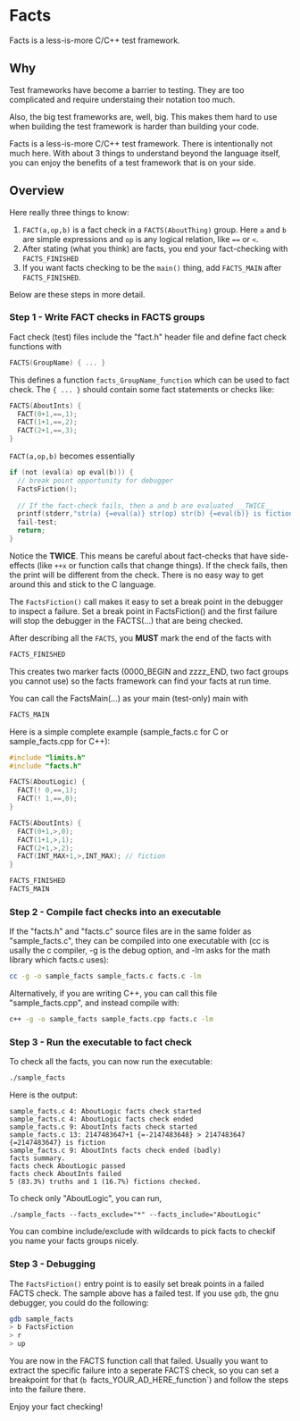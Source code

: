 # Facts

Facts is a less-is-more C/C++ test framework.

## Why

Test frameworks have become a barrier to testing.  They are too complicated and require understaing their notation too much.

Also, the big test frameworks are, well, big.  This makes them hard to use when building the test framework is harder than building your code.

Facts is a less-is-more C/C++ test framework.  There is intentionally not much here.  With about 3 things to understand beyond the language itself, you can enjoy the benefits of a test framework that is on your side.

## Overview

Here really three things to know:
1. `FACT(a,op,b)` is a fact check in a `FACTS(AboutThing)` group.  Here `a` and `b` are simple expressions and `op` is any logical relation, like `==` or `<`.
2. After stating (what you think) are facts, you end your fact-checking with `FACTS_FINISHED`
3. If you want facts checking to be the `main()` thing, add `FACTS_MAIN` after `FACTS_FINISHED`.

Below are these steps in more detail.

### Step 1 - Write FACT checks in FACTS groups

Fact check (test) files include the "fact.h" header file and define fact check
functions with

```C
FACTS(GroupName) { ... }
```

This defines a function `facts_GroupName_function` which can be used to fact
check. The `{ ... }` should contain some fact statements or checks like:

```C
FACTS(AboutInts) {
  FACT(0+1,==,1);
  FACT(1+1,==,2);
  FACT(2+1,==,3);
}
```

`FACT(a,op,b)` becomes essentially

```C
if (not (eval(a) op eval(b))) {
  // break point opportunity for debugger
  FactsFiction();
  
  // If the fact-check fails, then a and b are evaluated __TWICE__
  printf(stderr,"str(a) {=eval(a)} str(op) str(b) {=eval(b)} is fiction.");
  fail-test;
  return;
}
```

Notice the __TWICE__.  This means be careful about fact-checks that have side-effects (like `++x` or function calls that change things).  If the check fails, then the print will be different from the check.  There is no easy way to get around this and stick to the C language.

The `FactsFiction()` call makes it easy to set a break point in the debugger to inspect a failure.  Set a break point in FactsFiction() and the first failure will stop the debugger in the FACTS(...) that are being checked.

After describing all the `FACTS`, you __MUST__ mark the end of the facts with

```C
FACTS_FINISHED
```

This creates two marker facts (0000_BEGIN and zzzz_END, two fact groups you cannot use) so the facts framework can find your facts at run time.

You can call the FactsMain(...) as your main (test-only) main with

```C
FACTS_MAIN
```

Here is a simple complete example (sample_facts.c for C or sample_facts.cpp for C++):

```C
#include "limits.h"
#include "facts.h"

FACTS(AboutLogic) {
  FACT(! 0,==,1);
  FACT(! 1,==,0);
}

FACTS(AboutInts) {
  FACT(0+1,>,0);
  FACT(1+1,>,1);
  FACT(2+1,>,2);
  FACT(INT_MAX+1,>,INT_MAX); // fiction
}

FACTS_FINISHED
FACTS_MAIN
```

### Step 2 - Compile fact checks into an executable

If the "facts.h" and "facts.c" source files are in the same folder as "sample_facts.c", they can be compiled into one executable with (cc is usally the c compiler, -g is the debug option, and -lm asks for the math library which facts.c uses):
```sh
cc -g -o sample_facts sample_facts.c facts.c -lm
```

Alternatively, if you are writing C++, you can call this file "sample_facts.cpp", and instead compile with:
```sh
c++ -g -o sample_facts sample_facts.cpp facts.c -lm
```

### Step 3 - Run the executable to fact check

To check all the facts, you can now run the executable:
```sh
./sample_facts
```
Here is the output:
```
sample_facts.c 4: AboutLogic facts check started
sample_facts.c 4: AboutLogic facts check ended
sample_facts.c 9: AboutInts facts check started
sample_facts.c 13: 2147483647+1 {=-2147483648} > 2147483647 {=2147483647} is fiction
sample_facts.c 9: AboutInts facts check ended (badly)
facts summary.
facts check AboutLogic passed
facts check AboutInts failed
5 (83.3%) truths and 1 (16.7%) fictions checked.
```

To check only "AboutLogic", you can run,
```
./sample_facts --facts_exclude="*" --facts_include="AboutLogic"
```

You can combine include/exclude with wildcards to pick facts to checkif you name your facts groups nicely.

### Step 3 - Debugging

The `FactsFiction()` entry point is to easily set break points in a failed FACTS check.  The sample above has a failed test.  If you use `gdb`, the gnu debugger, you could do the following:

```sh
gdb sample_facts
> b FactsFiction
> r
> up
```

You are now in the FACTS function call that failed.  Usually you want to extract the specific failure into a seperate FACTS check, so you can set a breakpoint for that  (`b `facts_YOUR_AD_HERE_function`) and follow the steps into the failure there.

Enjoy your fact checking!
